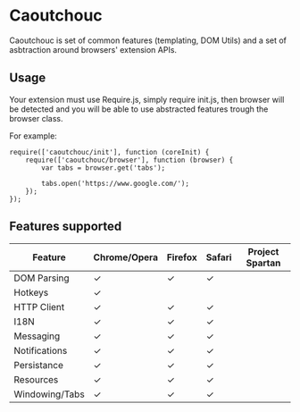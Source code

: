 Caoutchouc
==========

Caoutchouc is set of common features (templating, DOM Utils) and a set of
asbtraction around browsers' extension APIs.

Usage
-----

Your extension must use Require.js, simply require init.js, then browser will be
detected and you will be able to use abstracted features trough the browser
class.

For example:

```
require(['caoutchouc/init'], function (coreInit) {
    require(['caoutchouc/browser'], function (browser) {
        var tabs = browser.get('tabs');

        tabs.open('https://www.google.com/');
    });
});
```

Features supported
------------------

| Feature        | Chrome/Opera | Firefox | Safari | Project Spartan |
|----------------|--------------|---------|--------|-----------------|
| DOM Parsing    |       ✓      |    ✓    |    ✓   |                 |
| Hotkeys        |       ✓      |         |        |                 |
| HTTP Client    |       ✓      |    ✓    |    ✓   |                 |
| I18N           |       ✓      |    ✓    |    ✓   |                 |
| Messaging      |       ✓      |    ✓    |    ✓   |                 |
| Notifications  |       ✓      |    ✓    |    ✓   |                 |
| Persistance    |       ✓      |    ✓    |    ✓   |                 |
| Resources      |       ✓      |    ✓    |    ✓   |                 |
| Windowing/Tabs |       ✓      |    ✓    |    ✓   |                 |
